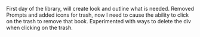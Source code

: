 First day of the library, will create look and outline what is needed.
Removed Prompts and added icons for trash, now I need to cause the ability to click on the trash to remove that book.
Experimented with ways to delete the div when clicking on the trash.
